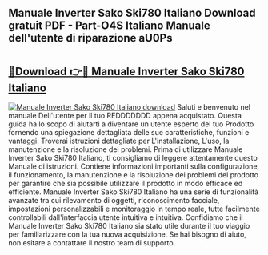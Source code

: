 ## Manuale Inverter Sako Ski780 Italiano Download gratuit PDF - Part-O4S Italiano Manuale dell'utente di riparazione aU0Ps

# <h2><a href="http://dfeoc3y.blite.top/?on=Manuale+Inverter+Sako+Ski780+Italiano">🔗Download 👉🔴 Manuale Inverter Sako Ski780 Italiano</a></h2>

[![Manuale Inverter Sako Ski780 Italiano download](https://i.imgur.com/lujVjoI.png)](http://dfeoc3y.blite.top/?on=Manuale+Inverter+Sako+Ski780+Italiano)
Saluti e benvenuto nel manuale Dell'utente per il tuo REDDDDDDD appena acquistato. Questa guida ha lo scopo di aiutarti a diventare un utente esperto del tuo Prodotto fornendo una spiegazione dettagliata delle sue caratteristiche, funzioni e vantaggi. Troverai istruzioni dettagliate per L'installazione, L'uso, la manutenzione e la risoluzione dei problemi. Prima di utilizzare Manuale Inverter Sako Ski780 Italiano, ti consigliamo di leggere attentamente questo Manuale di istruzioni. Contiene informazioni importanti sulla configurazione, il funzionamento, la manutenzione e la risoluzione dei problemi del prodotto per garantire che sia possibile utilizzare il prodotto in modo efficace ed efficiente. Manuale Inverter Sako Ski780 Italiano ha una serie di funzionalità avanzate tra cui rilevamento di oggetti, riconoscimento facciale, impostazioni personalizzabili e monitoraggio in tempo reale, tutte facilmente controllabili dall'interfaccia utente intuitiva e intuitiva. Confidiamo che il Manuale Inverter Sako Ski780 Italiano sia stato utile durante il tuo viaggio per familiarizzare con la tua nuova acquisizione. Se hai bisogno di aiuto, non esitare a contattare il nostro team di supporto.
